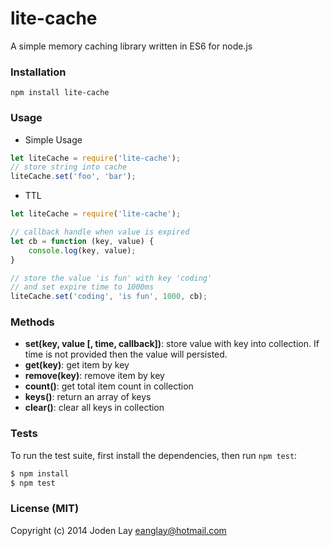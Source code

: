 lite-cache
================

A simple memory caching library written in ES6 for node.js 

### Installation

    npm install lite-cache

### Usage

* Simple Usage
```javascript
let liteCache = require('lite-cache');
// store string into cache
liteCache.set('foo', 'bar');
```

* TTL
```javascript
let liteCache = require('lite-cache');

// callback handle when value is expired
let cb = function (key, value) {
    console.log(key, value);
}

// store the value 'is fun' with key 'coding'
// and set expire time to 1000ms
liteCache.set('coding', 'is fun', 1000, cb);
```

### Methods  

* **set(key, value [, time, callback])**: store value with key into collection. If time is not provided then the value will persisted.
* **get(key)**: get item by key
* **remove(key)**: remove item by key
* **count()**: get total item count in collection
* **keys()**: return an array of keys
* **clear()**: clear all keys in collection

### Tests

  To run the test suite, first install the dependencies, then run `npm test`:
```bash
$ npm install
$ npm test
```

### License (MIT)

Copyright (c) 2014 Joden Lay <eanglay@hotmail.com>
